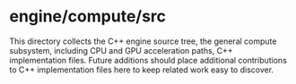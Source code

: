 # engine/compute/src

This directory collects the C++ engine source tree, the general compute subsystem, including CPU and GPU acceleration paths, C++ implementation files.
Future additions should place additional contributions to C++ implementation files here to keep related work easy to discover.
